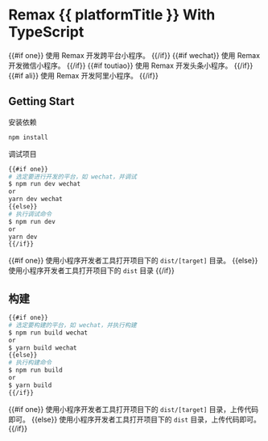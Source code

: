 # Remax {{ platformTitle }} With TypeScript

{{#if one}}
使用 Remax 开发跨平台小程序。
{{/if}}
{{#if wechat}}
使用 Remax 开发微信小程序。
{{/if}}
{{#if toutiao}}
使用 Remax 开发头条小程序。
{{/if}}
{{#if ali}}
使用 Remax 开发阿里小程序。
{{/if}}

## Getting Start

安装依赖

```bash
npm install
```

调试项目

```bash
{{#if one}}
# 选定要进行开发的平台，如 wechat，并调试
$ npm run dev wechat
or
yarn dev wechat
{{else}}
# 执行调试命令
$ npm run dev
or
yarn dev
{{/if}}
```

{{#if one}}
使用小程序开发者工具打开项目下的 `dist/[target]` 目录。
{{else}}
使用小程序开发者工具打开项目下的 `dist` 目录
{{/if}}

## 构建

```bash
{{#if one}}
# 选定要构建的平台，如 wechat，并执行构建
$ npm run build wechat
or
$ yarn build wechat
{{else}}
# 执行构建命令
$ npm run build
or
$ yarn build
{{/if}}
```

{{#if one}}
使用小程序开发者工具打开项目下的 `dist/[target]` 目录，上传代码即可。
{{else}}
使用小程序开发者工具打开项目下的 `dist` 目录，上传代码即可。
{{/if}}
